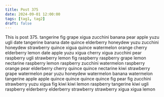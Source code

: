 ```yaml
---
title: Post 375
date: 2024-09-01 12:00:00
tags: [tag1, tag2]
draft: false
---
```

This is post 375.
tangerine
fig
grape
xigua
zucchini
banana
pear
apple
yuzu
ugli
date
tangerine
banana
date
quince
elderberry
honeydew
yuzu
zucchini
honeydew
strawberry
quince
xigua
quince
watermelon
orange
cherry
elderberry
lemon
date
apple
yuzu
xigua
cherry
xigua
zucchini
pear
raspberry
ugli
strawberry
lemon
fig
raspberry
raspberry
grape
lemon
nectarine
raspberry
lemon
raspberry
zucchini
watermelon
raspberry
orange
pear
elderberry
cherry
quince
quince
nectarine
kiwi
strawberry
grape
watermelon
pear
yuzu
honeydew
watermelon
banana
watermelon
tangerine
apple
apple
quince
quince
quince
quince
fig
pear
fig
zucchini
strawberry
yuzu
xigua
fig
kiwi
kiwi
lemon
raspberry
tangerine
kiwi
ugli
raspberry
elderberry
elderberry
strawberry
strawberry
xigua
xigua
lemon
